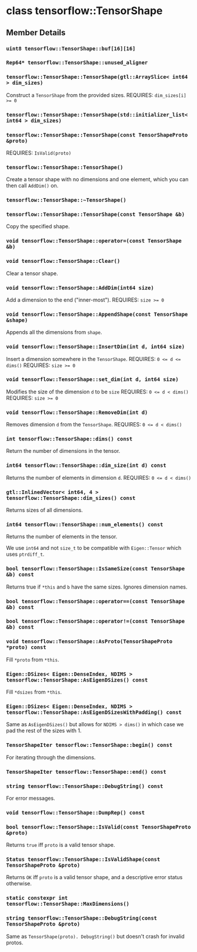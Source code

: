 # class tensorflow::TensorShape

## Member Details

### `uint8 tensorflow::TensorShape::buf[16][16]` <a id="uint8_tensorflow_TensorShape_buf_16_"></a>

### `Rep64* tensorflow::TensorShape::unused_aligner` <a id="Rep64_tensorflow_TensorShape_unused_aligner"></a>

### `tensorflow::TensorShape::TensorShape(gtl::ArraySlice< int64 > dim_sizes)` <a id="tensorflow_TensorShape_TensorShape"></a>

Construct a `TensorShape` from the provided sizes. REQUIRES: `dim_sizes[i] >= 0`

### `tensorflow::TensorShape::TensorShape(std::initializer_list< int64 > dim_sizes)` <a id="tensorflow_TensorShape_TensorShape"></a>

### `tensorflow::TensorShape::TensorShape(const TensorShapeProto &proto)` <a id="tensorflow_TensorShape_TensorShape"></a>

REQUIRES: `IsValid(proto)`

### `tensorflow::TensorShape::TensorShape()` <a id="tensorflow_TensorShape_TensorShape"></a>

Create a tensor shape with no dimensions and one element, which you can then call `AddDim()` on.

### `tensorflow::TensorShape::~TensorShape()` <a id="tensorflow_TensorShape_TensorShape"></a>

### `tensorflow::TensorShape::TensorShape(const TensorShape &b)` <a id="tensorflow_TensorShape_TensorShape"></a>

Copy the specified shape.

### `void tensorflow::TensorShape::operator=(const TensorShape &b)` <a id="void_tensorflow_TensorShape_operator_"></a>

### `void tensorflow::TensorShape::Clear()` <a id="void_tensorflow_TensorShape_Clear"></a>

Clear a tensor shape.

### `void tensorflow::TensorShape::AddDim(int64 size)` <a id="void_tensorflow_TensorShape_AddDim"></a>

Add a dimension to the end \("inner-most"\). REQUIRES: `size >= 0`

### `void tensorflow::TensorShape::AppendShape(const TensorShape &shape)` <a id="void_tensorflow_TensorShape_AppendShape"></a>

Appends all the dimensions from `shape`.

### `void tensorflow::TensorShape::InsertDim(int d, int64 size)` <a id="void_tensorflow_TensorShape_InsertDim"></a>

Insert a dimension somewhere in the `TensorShape`. REQUIRES: `0 <= d <= dims()` REQUIRES: `size >= 0`

### `void tensorflow::TensorShape::set_dim(int d, int64 size)` <a id="void_tensorflow_TensorShape_set_dim"></a>

Modifies the size of the dimension `d` to be `size` REQUIRES: `0 <= d < dims()` REQUIRES: `size >= 0`

### `void tensorflow::TensorShape::RemoveDim(int d)` <a id="void_tensorflow_TensorShape_RemoveDim"></a>

Removes dimension `d` from the `TensorShape`. REQUIRES: `0 <= d < dims()`

### `int tensorflow::TensorShape::dims() const` <a id="int_tensorflow_TensorShape_dims"></a>

Return the number of dimensions in the tensor.

### `int64 tensorflow::TensorShape::dim_size(int d) const` <a id="int64_tensorflow_TensorShape_dim_size"></a>

Returns the number of elements in dimension `d`. REQUIRES: `0 <= d < dims()`

### `gtl::InlinedVector< int64, 4 > tensorflow::TensorShape::dim_sizes() const` <a id="gtl_InlinedVector_int64_4_tensorflow_TensorShape_dim_sizes"></a>

Returns sizes of all dimensions.

### `int64 tensorflow::TensorShape::num_elements() const` <a id="int64_tensorflow_TensorShape_num_elements"></a>

Returns the number of elements in the tensor.

We use `int64` and not `size_t` to be compatible with `Eigen::Tensor` which uses `ptrdiff_t`.

### `bool tensorflow::TensorShape::IsSameSize(const TensorShape &b) const` <a id="bool_tensorflow_TensorShape_IsSameSize"></a>

Returns true if `*this` and `b` have the same sizes. Ignores dimension names.

### `bool tensorflow::TensorShape::operator==(const TensorShape &b) const` <a id="bool_tensorflow_TensorShape_operator_"></a>

### `bool tensorflow::TensorShape::operator!=(const TensorShape &b) const` <a id="bool_tensorflow_TensorShape_operator_"></a>

### `void tensorflow::TensorShape::AsProto(TensorShapeProto *proto) const` <a id="void_tensorflow_TensorShape_AsProto"></a>

Fill `*proto` from `*this`.

### `Eigen::DSizes< Eigen::DenseIndex, NDIMS > tensorflow::TensorShape::AsEigenDSizes() const` <a id="Eigen_DSizes_Eigen_DenseIndex_NDIMS_tensorflow_TensorShape_AsEigenDSizes"></a>

Fill `*dsizes` from `*this`.

### `Eigen::DSizes< Eigen::DenseIndex, NDIMS > tensorflow::TensorShape::AsEigenDSizesWithPadding() const` <a id="Eigen_DSizes_Eigen_DenseIndex_NDIMS_tensorflow_TensorShape_AsEigenDSizesWithPadding"></a>

Same as `AsEigenDSizes()` but allows for `NDIMS > dims()` in which case we pad the rest of the sizes with 1.

### `TensorShapeIter tensorflow::TensorShape::begin() const` <a id="TensorShapeIter_tensorflow_TensorShape_begin"></a>

For iterating through the dimensions.

### `TensorShapeIter tensorflow::TensorShape::end() const` <a id="TensorShapeIter_tensorflow_TensorShape_end"></a>

### `string tensorflow::TensorShape::DebugString() const` <a id="string_tensorflow_TensorShape_DebugString"></a>

For error messages.

### `void tensorflow::TensorShape::DumpRep() const` <a id="void_tensorflow_TensorShape_DumpRep"></a>

### `bool tensorflow::TensorShape::IsValid(const TensorShapeProto &proto)` <a id="bool_tensorflow_TensorShape_IsValid"></a>

Returns `true` iff `proto` is a valid tensor shape.

### `Status tensorflow::TensorShape::IsValidShape(const TensorShapeProto &proto)` <a id="Status_tensorflow_TensorShape_IsValidShape"></a>

Returns `OK` iff `proto` is a valid tensor shape, and a descriptive error status otherwise.

### `static constexpr int tensorflow::TensorShape::MaxDimensions()` <a id="static_constexpr_int_tensorflow_TensorShape_MaxDimensions"></a>

### `string tensorflow::TensorShape::DebugString(const TensorShapeProto &proto)` <a id="string_tensorflow_TensorShape_DebugString"></a>

Same as `TensorShape(proto). DebugString()` but doesn't crash for invalid protos.

